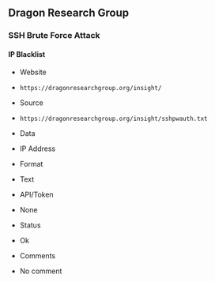 ## Dragon Research Group

### SSH Brute Force Attack

#### IP Blacklist
>
* Website
 - `https://dragonresearchgroup.org/insight/`
* Source
 - `https://dragonresearchgroup.org/insight/sshpwauth.txt`
* Data
 - IP Address
* Format
 - Text
* API/Token
 - None
* Status
 - Ok
* Comments
 - No comment
